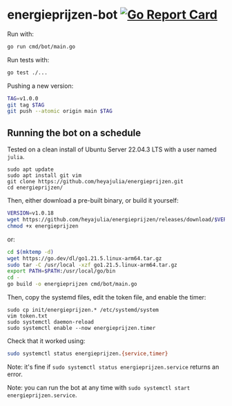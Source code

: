 # energieprijzen-bot [![Go Report Card](https://goreportcard.com/badge/github.com/heyajulia/energieprijzen)](https://goreportcard.com/report/github.com/heyajulia/energieprijzen)

Run with:

```bash
go run cmd/bot/main.go
```

Run tests with:

```bash
go test ./...
```

Pushing a new version:

```bash
TAG=v1.0.0
git tag $TAG
git push --atomic origin main $TAG
```

## Running the bot on a schedule

Tested on a clean install of Ubuntu Server 22.04.3 LTS with a user named `julia`.

```
sudo apt update
sudo apt install git vim
git clone https://github.com/heyajulia/energieprijzen.git
cd energieprijzen/
```

Then, either download a pre-built binary, or build it yourself:

```bash
VERSION=v1.0.18
wget https://github.com/heyajulia/energieprijzen/releases/download/$VERSION/energieprijzen
chmod +x energieprijzen
```

or:

```bash
cd $(mktemp -d)
wget https://go.dev/dl/go1.21.5.linux-arm64.tar.gz
sudo tar -C /usr/local -xzf go1.21.5.linux-arm64.tar.gz
export PATH=$PATH:/usr/local/go/bin
cd -
go build -o energieprijzen cmd/bot/main.go
```

Then, copy the systemd files, edit the token file, and enable the timer:

```
sudo cp init/energieprijzen.* /etc/systemd/system
vim token.txt
sudo systemctl daemon-reload
sudo systemctl enable --now energieprijzen.timer
```

Check that it worked using:

```bash
sudo systemctl status energieprijzen.{service,timer}
```

Note: it's fine if `sudo systemctl status energieprijzen.service` returns an error.

Note: you can run the bot at any time with `sudo systemctl start energieprijzen.service`.
